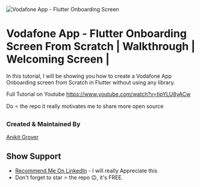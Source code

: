 
![Vodafone App - Flutter Onboarding Screen](https://user-images.githubusercontent.com/90831339/134783915-55935f19-d342-48b2-a947-e68e39fe13c8.png)

# Vodafone App - Flutter Onboarding Screen From Scratch | Walkthrough | Welcoming Screen | 

In this tutorial, I will be showing you how to create a Vodafone App Onboarding screen from Scratch in Flutter without using any library.

Full Tutorial on Youtube https://www.youtube.com/watch?v=tjpYLU8yACw


Do ⭐ the repo it really motivates me to share more open source

### Created & Maintained By

[Anikit Grover](https://github.com/AnikitDeveloper96)

## Show Support
* [Recommend Me On LinkedIn](https://in.linkedin.com/in/anikit-grover) - I will really Appreciate this
* Don't forget to star ⭐ the repo 😉, it's FREE.

